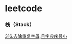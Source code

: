 # leetcode

### 栈（Stack）
[316.去除重复字母,且字典序最小](https://github.com/pinganNJ/Leetcode/blob/master/src/main/note/%E6%A0%88_Stack/316_%E5%8E%BB%E9%99%A4%E9%87%8D%E5%A4%8D%E5%AD%97%E6%AF%8D%2C%E4%B8%94%E5%AD%97%E5%85%B8%E5%BA%8F%E6%9C%80%E5%B0%8F.md)

